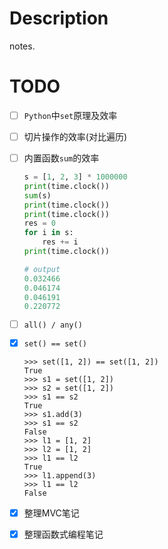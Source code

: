 # Description
notes.

# TODO

- [ ] `Python`中`set`原理及效率

- [ ] 切片操作的效率(对比遍历)

- [ ] 内置函数`sum`的效率

  ```python
  s = [1, 2, 3] * 1000000
  print(time.clock())
  sum(s)
  print(time.clock())
  print(time.clock())
  res = 0
  for i in s:
      res += i
  print(time.clock())
  
  # output
  0.032466
  0.046174
  0.046191
  0.220772
  ```

- [ ] `all() / any()`

- [x] `set() == set()`

  ```shell
  >>> set([1, 2]) == set([1, 2])
  True
  >>> s1 = set([1, 2])
  >>> s2 = set([1, 2])
  >>> s1 == s2
  True
  >>> s1.add(3)
  >>> s1 == s2
  False
  >>> l1 = [1, 2]
  >>> l2 = [1, 2]
  >>> l1 == l2
  True
  >>> l1.append(3)
  >>> l1 == l2
  False
  ```

- [x] 整理MVC笔记

- [x] 整理函数式编程笔记



